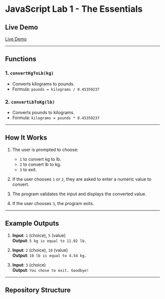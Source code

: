 # JavaScript Lab 1 - The Essentials

## Live Demo
[Live Demo](https://shubham03122004.github.io/LAB1/lab3-YourFirstName.html)

---

## Functions

### 1. `convertKgToLb(kg)`
- Converts kilograms to pounds.
- Formula: `pounds = kilograms / 0.45359237`

### 2. `convertLbToKg(lb)`
- Converts pounds to kilograms.
- Formula: `kilograms = pounds * 0.45359237`

---

## How It Works
1. The user is prompted to choose:
   - `1` to convert kg to lb.
   - `2` to convert lb to kg.
   - `3` to exit.

2. If the user chooses `1` or `2`, they are asked to enter a numeric value to convert.

3. The program validates the input and displays the converted value.

4. If the user chooses `3`, the program exits.

---

## Example Outputs
1. **Input**: `1` (choice), `5` (value)  
   **Output**: `5 kg is equal to 11.02 lb.`

2. **Input**: `2` (choice), `10` (value)  
   **Output**: `10 lb is equal to 4.54 kg.`

3. **Input**: `3` (choice)  
   **Output**: `You chose to exit. Goodbye!`

---

## Repository Structure
